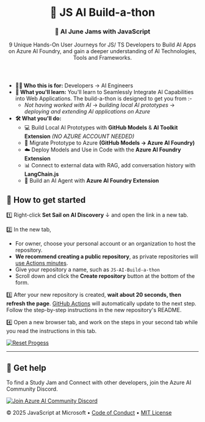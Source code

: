 <header>

# 🚀 JS AI Build-a-thon

### 🤖 AI June Jams with JavaScript

9 Unique Hands-On User Journeys for JS/ TS Developers to Build AI Apps on Azure AI Foundry, and gain a deeper understanding of AI Technologies, Tools and Frameworks.

</header>

- **👩‍💻 Who this is for:** Developers &#8594; AI Engineers
- **🧠 What you'll learn:** You'll learn to Seamlessly Integrate AI Capabilities into Web Applications. The build-a-thon is designed to get you from :-
   -  _Not having worked with AI_ &#8594; _building local AI prototypes_ &#8594; _deploying and extending AI applications on Azure_
- **🛠️ What you'll do:** 
   - 💻 Build Local AI Prototypes with **GitHub Models** & **AI Toolkit Extension** _(NO AZURE ACCOUNT NEEDED)_
   - 🔄 Migrate Prototype to Azure **(GitHub Models &#8594; Azure AI Foundry)**
   - ☁️ Deploy Models and Use in Code with the **Azure AI Foundry Extension**
   - 📊 Connect to external data with RAG, add conversation history with **LangChain.js**
   - 🤖 Build an AI Agent with **Azure AI Foundry Extension**

## 🏁 How to get started

1️⃣ Right-click **Set Sail on AI Discovery** &#8595; and open the link in a new tab.

2️⃣ In the new tab, 
   - For owner, choose your personal account or an organization to host the repository.
   - **We recommend creating a public repository**, as private repositories will [use Actions minutes](https://docs.github.com/en/billing/managing-billing-for-github-actions/about-billing-for-github-actions).
   - Give your repository a name, such as `JS-AI-Build-a-thon`
   - Scroll down and click the **Create repository** button at the bottom of the form.

3️⃣ After your new repository is created, **wait about 20 seconds, then refresh the page**. [GitHub Actions](https://docs.github.com/actions) will automatically update to the next step. Follow the step-by-step instructions in the new repository's README.

4️⃣ Open a new browser tab, and work on the steps in your second tab while you read the instructions in this tab.

   [![Reset Progess](https://img.shields.io/badge/Set--Sail--on--AI--Discovery-FF6000?logo=discogs)](https://github.com/new?template_name=JS-Journey-to-AI-Foundry&template_owner=juliamuiruri4)

<footer>

---

## 🤝 Get help 

To find a Study Jam and Connect with other developers, join the Azure AI Community Discord.

[![Join Azure AI Community Discord](https://dcbadge.limes.pink/api/server/kzRShWzttr)](https://discord.gg/kzRShWzttr)

&copy; 2025 JavaScript at Microsoft &bull; [Code of Conduct](https://www.contributor-covenant.org/version/2/1/code_of_conduct/code_of_conduct.md) &bull; [MIT License](https://gh.io/mit)

</footer>
